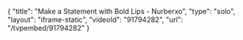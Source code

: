 {
    "title": "Make a Statement with Bold Lips - Nurberxo",
    "type": "solo",
    "layout": "iframe-static",
    "videoId": "91794282",
    "url": "\/tvpembed\/91794282"
}